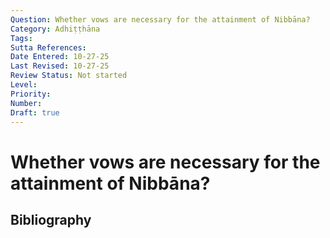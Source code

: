 ```yaml
---
Question: Whether vows are necessary for the attainment of Nibbāna?
Category: Adhiṭṭhāna
Tags: 
Sutta References: 
Date Entered: 10-27-25
Last Revised: 10-27-25
Review Status: Not started
Level: 
Priority: 
Number: 
Draft: true
---
```


# Whether vows are necessary for the attainment of Nibbāna?

## Bibliography

<!-- 

Notes:



-->